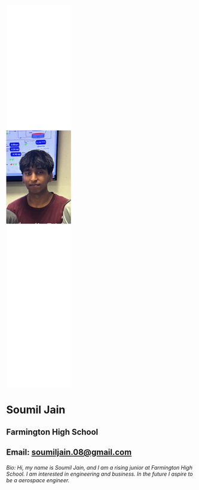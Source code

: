 ![Picture](https://github.com/xsj762/xsj762.github.io/blob/defc49e93d55255971be24c0fa0766c289f90b6a/FullSizeRender.jpg)
# Soumil Jain
## Farmington High School
## Email: soumiljain.08@gmail.com
###### Bio: Hi, my name is Soumil Jain, and I am a rising junior at Farmington High School. I am interested in engineering and business. In the future I aspire to be a aerospace engineer.
